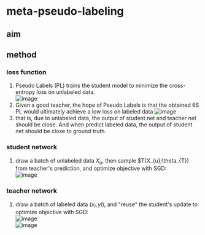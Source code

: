# meta-pseudo-labeling

## aim

## method
### loss function
1. Pseudo Labels (PL) trains the student model to minimize the cross-entropy loss on unlabeled data.  
![image](picture/meta_pseudo_label_loss1.png)  
2. Given a good teacher, the hope of Pseudo Labels is that the obtained θS PL would ultimately achieve a low loss on labeled data
![image](picture/meta_pseudo_label_loss2.png)  
3. that is, due to unlabeled data, the output of student net and teacher net should be close. And when predict labeled data, the output of student net should be close to ground truth.  
### student network
1. draw a batch of unlabeled data $X_{u}$, then sample $T(X_{u};\theta_{T}) from teacher's prediction, and optimize objective with SGD:  
![image](picture/meta_pseudo_label_formula1.png)  

### teacher network
1. draw a batch of labeled data $(x_{l},y{l})$, and "reuse" the student's update to optimize objective with SGD:  
![image](picture/meta_pseudo_label_formula2.png)  
![image](picture/meta_pseudo_label.png)  
## 














